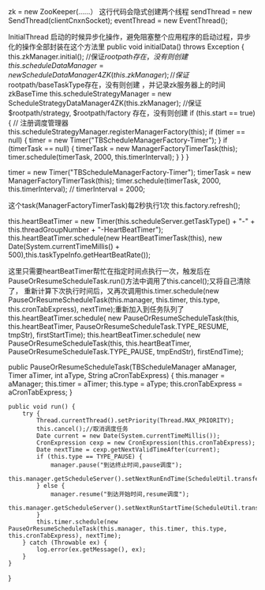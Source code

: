 
zk = new ZooKeeper(……）
这行代码会隐式创建两个线程
    sendThread = new SendThread(clientCnxnSocket);
    eventThread = new EventThread();

InitialThread
启动的时候异步化操作，避免阻塞整个应用程序的启动过程，异步化的操作全部封装在这个方法里
public void initialData() throws Exception {
    this.zkManager.initial(); //保证$rootpath存在，没有则创建
    this.scheduleDataManager = new ScheduleDataManager4ZK(this.zkManager); //保证$rootpath/baseTaskType存在，没有则创建 ，并记录zk服务器上的时间zkBaseTime
    this.scheduleStrategyManager = new ScheduleStrategyDataManager4ZK(this.zkManager);  //保证$rootpath/strategy, $rootpath/factory 存在，没有则创建
    if (this.start == true) {
        // 注册调度管理器
        this.scheduleStrategyManager.registerManagerFactory(this);
        if (timer == null) {
            timer = new Timer("TBScheduleManagerFactory-Timer");
        }
        if (timerTask == null) {
            timerTask = new ManagerFactoryTimerTask(this);
            timer.schedule(timerTask, 2000, this.timerInterval);
        }
    }
}

timer = new Timer("TBScheduleManagerFactory-Timer");
timerTask = new ManagerFactoryTimerTask(this);
timer.schedule(timerTask, 2000, this.timerInterval);  // timerInterval = 2000;

这个task(ManagerFactoryTimerTask)每2秒执行1次
this.factory.refresh();


this.heartBeatTimer = new Timer(this.scheduleServer.getTaskType() + "-" + this.threadGroupNumber + "-HeartBeatTimer");
this.heartBeatTimer.schedule(new HeartBeatTimerTask(this), new Date(System.currentTimeMillis() + 500),this.taskTypeInfo.getHeartBeatRate());

这里只需要heartBeatTimer帮忙在指定时间点执行一次，触发后在PauseOrResumeScheduleTask.run()方法中调用了this.cancel();又将自己清除了，
重新计算下次执行时间后，又再次调用this.timer.schedule(new PauseOrResumeScheduleTask(this.manager, this.timer, this.type, this.cronTabExpress), nextTime);重新加入到任务队列了
this.heartBeatTimer.schedule(
                new PauseOrResumeScheduleTask(this, this.heartBeatTimer, PauseOrResumeScheduleTask.TYPE_RESUME, tmpStr),
                firstStartTime);
this.heartBeatTimer.schedule(
            new PauseOrResumeScheduleTask(this, this.heartBeatTimer,
                    PauseOrResumeScheduleTask.TYPE_PAUSE, tmpEndStr),
            firstEndTime);


   public PauseOrResumeScheduleTask(TBScheduleManager aManager, Timer aTimer, int aType, String aCronTabExpress) {
        this.manager = aManager;
        this.timer = aTimer;
        this.type = aType;
        this.cronTabExpress = aCronTabExpress;
    }

    public void run() {
        try {
            Thread.currentThread().setPriority(Thread.MAX_PRIORITY);
            this.cancel();//取消调度任务
            Date current = new Date(System.currentTimeMillis());
            CronExpression cexp = new CronExpression(this.cronTabExpress);
            Date nextTime = cexp.getNextValidTimeAfter(current);
            if (this.type == TYPE_PAUSE) {
                manager.pause("到达终止时间,pause调度");
                this.manager.getScheduleServer().setNextRunEndTime(ScheduleUtil.transferDataToString(nextTime));
            } else {
                manager.resume("到达开始时间,resume调度");
                this.manager.getScheduleServer().setNextRunStartTime(ScheduleUtil.transferDataToString(nextTime));
            }
            this.timer.schedule(new PauseOrResumeScheduleTask(this.manager, this.timer, this.type, this.cronTabExpress), nextTime);
        } catch (Throwable ex) {
            log.error(ex.getMessage(), ex);
        }
    }
}